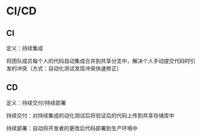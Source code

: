 # CI/CD

## CI

定义：持续集成

将团队成员每个人的代码自动集成合并到共享分支中，解决个人手动提交代码时引发的冲突（方式：自动化测试发现冲突快速修正）



## CD

定义：持续交付/持续部署

持续交付：对持续集成的动化测试后将验证后的代码上传到共享存储库中

持续部署：自动将开发者的更改后代码部署到生产环境中